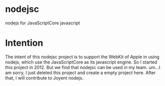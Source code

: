 nodejsc
=======

nodejs for JavaScriptCore javascript


Intention
=======
The intent of this nodejsc project is to support the WebKit of Apple in using nodejs, which use the JavaScriptCore as its javascript engine. So I started this project in 2012. But we find that nodejsc can be used in my team. um...I am sorry, I just deleted this project and create a empty project here. After that,  I will  contribute to Joyent nodejs. 
